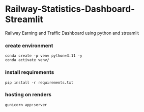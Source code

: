 # Railway-Statistics-Dashboard-Streamlit
Railway Earning and Traffic Dashboard using python and streamlit

### create environment
```
conda create -p venv python=3.11 -y
conda activate venv/
```


### install requirements
```
pip install -r requirements.txt
```


### hosting on renders
```
gunicorn app:server
```